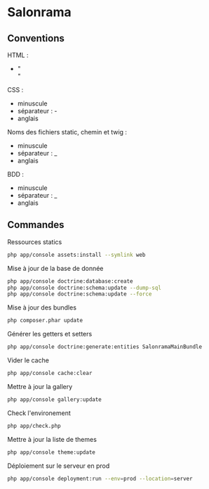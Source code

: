 Salonrama
=========

Conventions
--------------------------------------

HTML : 
- "<br>"

CSS : 
- minuscule
- séparateur : -
- anglais

Noms des fichiers static, chemin et twig :
- minuscule
- séparateur : _
- anglais

BDD :
- minuscule
- séparateur : _
- anglais

Commandes
--------------------------------------

Ressources statics

```bash
php app/console assets:install --symlink web
```

Mise à jour de la base de donnée

```bash
php app/console doctrine:database:create
php app/console doctrine:schema:update --dump-sql
php app/console doctrine:schema:update --force
```

Mise à jour des bundles

```bash
php composer.phar update
```

Générer les getters et setters

```bash
php app/console doctrine:generate:entities SalonramaMainBundle
```

Vider le cache

```bash
php app/console cache:clear
```

Mettre à jour la gallery

```bash
php app/console gallery:update
```

Check l'environement

```bash
php app/check.php
```

Mettre à jour la liste de themes

```bash
php app/console theme:update
```

Déploiement sur le serveur en prod

```bash
php app/console deployment:run --env=prod --location=server
```